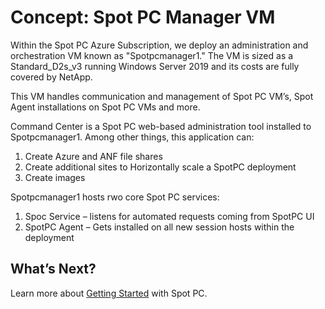 <meta name=“robots” content=“noindex”>

# Concept: Spot PC Manager VM

Within the Spot PC Azure Subscription, we deploy an administration and orchestration VM known as "Spotpcmanager1." The VM is sized as a Standard_D2s_v3 running Windows Server 2019 and its costs are fully covered by NetApp.

This VM handles communication and management of Spot PC VM’s, Spot Agent installations on Spot PC VMs and more.

Command Center is a Spot PC web-based administration tool installed to Spotpcmanager1. Among other things, this application can:
1. Create Azure and ANF file shares
2.	Create additional sites to Horizontally scale a SpotPC deployment
3.	Create images

Spotpcmanager1 hosts rwo core Spot PC services:
1.	Spoc Service – listens for automated requests coming from SpotPC UI
2.	SpotPC Agent – Gets installed on all new session hosts within the deployment


## What’s Next?

Learn more about [Getting Started](spot-pc/getting-started/) with Spot PC.
